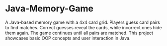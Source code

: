 # Java-Memory-Game
A Java-based memory game with a 4x4 card grid. Players guess card pairs to find matches. Correct guesses reveal the cards, while incorrect ones hide them again. The game continues until all pairs are matched. This project showcases basic OOP concepts and user interaction in Java.
